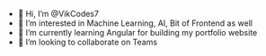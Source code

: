 - 👋 Hi, I’m @VikCodes7
- 👀 I’m interested in Machine Learning, AI, Bit of Frontend as well
- 🌱 I’m currently learning Angular for building my portfolio website
- 💞️ I’m looking to collaborate on Teams
  

<!---
VikCodes7/VikCodes7 is a ✨ special ✨ repository because its `README.md` (this file) appears on your GitHub profile.
You can click the Preview link to take a look at your changes.
--->
